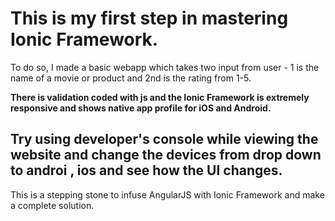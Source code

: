 <h1>This is my first step in mastering Ionic Framework.</h1>

To do so, I made a basic webapp which takes two input from user - 1 is the name of a movie or product and 2nd is the rating from 1-5.

<b>There is validation coded with js and the Ionic Framework is extremely responsive and shows native app profile for iOS and Android.</b>
<h2> Try using developer's console while viewing the website and change the devices from drop down to androi , ios and see how the UI changes.</h2>
This is a stepping stone to infuse AngularJS with Ionic Framework and make a complete solution.
